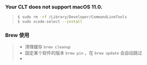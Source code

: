 ### Your CLT does not support macOS 11.0.

> ```bash
> $ sudo rm -rf /Library/Developer/CommandLineTools
> $ sudo xcode-select --install
> ```

### Brew 使用

> * 清理缓存 `brew cleanup`
> * 固定某个软件的版本 `brew pin` ，在 `brew update` 会自动跳过
> * 

